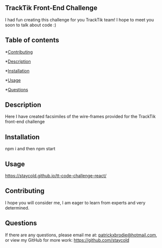 ## TrackTik Front-End Challenge
  
  I had fun creating this challenge for you TrackTik team! I hope to meet you soon to talk about code :)
  

## Table of contents

    
*[Contributing](#contributing)
    
*[Description](#description)
    
*[Installation](#installation)
    
*[Usage](#usage)

*[Questions](#questions)
    
  ## Description
  Here I have created facsimiles of the wire-frames provided for the TrackTik front-end challenge


  ## Installation
  npm i and then npm start


  ## Usage
  https://staycold.github.io/tt-code-challenge-react/


  ## Contributing
  I hope you will consider me, I am eager to learn from experts and very determined.
  
  ## Questions
  If there are any questions, please email me at: patrickxbrodie@hotmail.com,
  or view my GitHub for more work: https://github.com/staycold
